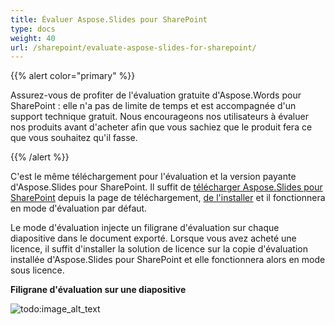 ```yaml
---
title: Évaluer Aspose.Slides pour SharePoint
type: docs
weight: 40
url: /sharepoint/evaluate-aspose-slides-for-sharepoint/
---
```


{{% alert color="primary" %}} 

Assurez-vous de profiter de l'évaluation gratuite d'Aspose.Words pour SharePoint : elle n'a pas de limite de temps et est accompagnée d'un support technique gratuit. Nous encourageons nos utilisateurs à évaluer nos produits avant d'acheter afin que vous sachiez que le produit fera ce que vous souhaitez qu'il fasse.

{{% /alert %}} 

C'est le même téléchargement pour l'évaluation et la version payante d'Aspose.Slides pour SharePoint. Il suffit de [télécharger Aspose.Slides pour SharePoint](http://www.aspose.com/community/files/73/sharepoint-components/aspose.slides-for-sharepoint/default.aspx) depuis la page de téléchargement, [de l'installer]() et il fonctionnera en mode d'évaluation par défaut. 

Le mode d'évaluation injecte un filigrane d'évaluation sur chaque diapositive dans le document exporté. Lorsque vous avez acheté une licence, il suffit d'installer la solution de licence sur la copie d'évaluation installée d'Aspose.Slides pour SharePoint et elle fonctionnera alors en mode sous licence. 

**Filigrane d'évaluation sur une diapositive** 

![todo:image_alt_text](evaluate-aspose-slides-for-sharepoint_1.png)